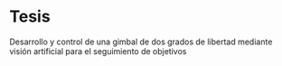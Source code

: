 # Tesis
Desarrollo y control de una gimbal de dos grados de libertad mediante visión artificial para el seguimiento de objetivos
